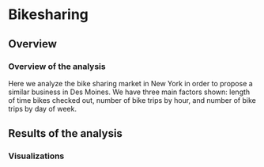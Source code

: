 # Bikesharing

## Overview

### Overview of the analysis

Here we analyze the bike sharing market in New York in order to propose a similar business in Des Moines. We have three main factors shown: length of time bikes checked out, number of bike trips by hour, and number of bike trips by day of week.

## Results of the analysis

### Visualizations

[](https://public.tableau.com/views/Checkout_Times_for_Users/CheckoutTimesforUsers?:language=en&:retry=yes&:display_count=y&:origin=viz_share_link)
